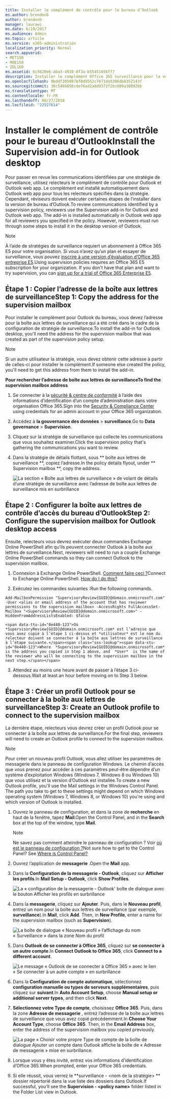 ```yaml
---
title: Installer le complément de contrôle pour le bureau d’Outlook
ms.author: brendonb
author: brendonb
manager: laurawi
ms.date: 6/19/2017
ms.audience: Admin
ms.topic: article
ms.service: o365-administration
localization_priority: Normal
search.appverid:
- MET150
- MOE150
- ZOL160
ms.assetid: 6c5620e6-aba3-4910-8f3a-b55451656ff7
description: Installer le complément Office 365 surveillance pour la version de bureau d’Outlook
ms.openlocfilehash: 0bddf305087bf0d9552c7671da5306db8352143f
ms.sourcegitcommit: 36c5466056cdef6ad2a8d9372f2bc009a30892bb
ms.translationtype: MT
ms.contentlocale: fr-FR
ms.lasthandoff: 08/27/2018
ms.locfileid: "22527614"
---
```

# <a name="install-the-supervision-add-in-for-outlook-desktop"></a><span data-ttu-id="0e440-103">Installer le complément de contrôle pour le bureau d’Outlook</span><span class="sxs-lookup"><span data-stu-id="0e440-103">Install the Supervision add-in for Outlook desktop</span></span>

<span data-ttu-id="0e440-p101">Pour passer en revue les communications identifiées par une stratégie de surveillance, utilisez relecteurs le complément de contrôle pour Outlook et Outlook web app. Le complément est installé automatiquement dans Outlook web app pour tous les relecteurs spécifiés dans la stratégie. Cependant, réviseurs doivent exécuter certaines étapes de l’installer dans la version de bureau d’Outlook.</span><span class="sxs-lookup"><span data-stu-id="0e440-p101">To review communications identified by a supervision policy, reviewers use the Supervision add-in for Outlook and Outlook web app. The add-in is installed automatically in Outlook web app for all reviewers you specified in the policy. However, reviewers must run through some steps to install it in the desktop version of Outlook.</span></span>
  
> [!NOTE]
> <span data-ttu-id="0e440-p102">À l’aide de stratégies de surveillance requiert un abonnement à Office 365 E5 pour votre organisation. Si vous n’avez qu’un plan et essayer de surveillance, vous pouvez [inscrire à une version d’évaluation d’Office 365 entreprise E5](https://go.microsoft.com/fwlink/p/?LinkID=698279).</span><span class="sxs-lookup"><span data-stu-id="0e440-p102">Using supervision policies requires an Office 365 E5 subscription for your organization. If you don't have that plan and want to try supervision, you can [sign up for a trial of Office 365 Enterprise E5](https://go.microsoft.com/fwlink/p/?LinkID=698279).</span></span> 
  
## <a name="step-1-copy-the-address-for-the-supervision-mailbox"></a><span data-ttu-id="0e440-109">Étape 1 : Copier l’adresse de la boîte aux lettres de surveillance</span><span class="sxs-lookup"><span data-stu-id="0e440-109">Step 1: Copy the address for the supervision mailbox</span></span>

<span data-ttu-id="0e440-110">Pour installer le complément pour Outlook du bureau, vous devez l’adresse pour la boîte aux lettres de surveillance qui a été créé dans le cadre de la configuration de stratégie de surveillance.</span><span class="sxs-lookup"><span data-stu-id="0e440-110">To install the add-in for Outlook desktop, you'll need the address for the supervision mailbox that was created as part of the supervision policy setup.</span></span> 
  
> [!NOTE]
> <span data-ttu-id="0e440-111">Si un autre utilisateur la stratégie, vous devez obtenir cette adresse à partir de celles-ci pour installer le complément.</span><span class="sxs-lookup"><span data-stu-id="0e440-111">If someone else created the policy, you'll need to get this address from them to install the add-in.</span></span> 
  
 <span data-ttu-id="0e440-112">**Pour rechercher l’adresse de boîte aux lettres de surveillance**</span><span class="sxs-lookup"><span data-stu-id="0e440-112">**To find the supervision mailbox address**</span></span>
  
1. <span data-ttu-id="0e440-113">Se connecter à la [sécurité &amp; centre de conformité](https://protection.office.com) à l’aide des informations d’identification d’un compte d’administration dans votre organisation Office 365.</span><span class="sxs-lookup"><span data-stu-id="0e440-113">Sign into the [Security &amp; Compliance Center](https://protection.office.com) using credentials for an admin account in your Office 365 organization.</span></span> 
    
2. <span data-ttu-id="0e440-114">Accédez à **la gouvernance des données** \> **surveillance**.</span><span class="sxs-lookup"><span data-stu-id="0e440-114">Go to **Data governance** \> **Supervision**.</span></span>
    
3. <span data-ttu-id="0e440-115">Cliquez sur la stratégie de surveillance qui collecte les communications que vous souhaitez examiner.</span><span class="sxs-lookup"><span data-stu-id="0e440-115">Click the supervision policy that's gathering the communications you want to review.</span></span>
    
4. <span data-ttu-id="0e440-116">Dans la stratégie de détails flottant, sous ** boîte aux lettres de surveillance **, copiez l’adresse.</span><span class="sxs-lookup"><span data-stu-id="0e440-116">In the policy details flyout, under ** Supervision mailbox **, copy the address.</span></span> 
    
    ![La section « Boîte aux lettres de surveillance » de volant de détails d’une stratégie de surveillance avec l’adresse de boîte aux lettres de surveillance mis en surbrillance](media/71779d0e-4f01-4dd3-8234-5f9c30eeb067.jpg)
  
## <a name="step-2-configure-the-supervision-mailbox-for-outlook-desktop-access"></a><span data-ttu-id="0e440-118">Étape 2 : Configurer la boîte aux lettres de contrôle d’accès du bureau d’Outlook</span><span class="sxs-lookup"><span data-stu-id="0e440-118">Step 2: Configure the supervision mailbox for Outlook desktop access</span></span>

<span data-ttu-id="0e440-119">Ensuite, relecteurs vous devrez exécuter deux commandes Exchange Online PowerShell afin qu’ils peuvent connecter Outlook à la boîte aux lettres de surveillance.</span><span class="sxs-lookup"><span data-stu-id="0e440-119">Next, reviewers will need to run a couple Exchange Online PowerShell commands so they can connect Outlook to the supervision mailbox.</span></span>
  
1. <span data-ttu-id="0e440-p103">Connexion à Exchange Online PowerShell. [Comment faire ceci ?](https://docs.microsoft.com/powershell/exchange/exchange-online/connect-to-exchange-online-powershell/connect-to-exchange-online-powershell)</span><span class="sxs-lookup"><span data-stu-id="0e440-p103">Connect to Exchange Online PowerShell. [How do I do this?](https://docs.microsoft.com/powershell/exchange/exchange-online/connect-to-exchange-online-powershell/connect-to-exchange-online-powershell)</span></span>
    
2. <span data-ttu-id="0e440-122">Exécutez les commandes suivantes :</span><span class="sxs-lookup"><span data-stu-id="0e440-122">Run the following commands.</span></span>
    
  ```
  Add-MailboxPermission "SupervisoryReview{GUID}@domain.onmicrosoft.com" -User <alias or email address of the account that has reviewer permissions to the supervision mailbox> -AccessRights FullAccessSet-Mailbox "<SupervisoryReview{GUID}@domain.onmicrosoft.com>" -HiddenFromAddressListsEnabled: $false
  ```

    <span data-ttu-id="0e440-123">Où *SupervisoryReview{GUID}@domain.onmicrosoft.com* est l’adresse que vous avez copié à l’étape 1 ci-dessus et *utilisateur* est le nom du relecteur doivent se connecter à la boîte aux lettres de surveillance à l’étape suivante.</span><span class="sxs-lookup"><span data-stu-id="0e440-123">Where  *SupervisoryReview{GUID}@domain.onmicrosoft.com*  is the address you copied in Step 1 above, and  *User*  is the name of the reviewer who will be connecting to the supervision mailbox in the next step.</span></span> 
    
3. <span data-ttu-id="0e440-124">Attendez au moins une heure avant de passer à l’étape 3 ci-dessous.</span><span class="sxs-lookup"><span data-stu-id="0e440-124">Wait at least an hour before moving on to Step 3 below.</span></span>
    
## <a name="step-3-create-an-outlook-profile-to-connect-to-the-supervision-mailbox"></a><span data-ttu-id="0e440-125">Étape 3 : Créer un profil Outlook pour se connecter à la boîte aux lettres de surveillance</span><span class="sxs-lookup"><span data-stu-id="0e440-125">Step 3: Create an Outlook profile to connect to the supervision mailbox</span></span>

<span data-ttu-id="0e440-126">La dernière étape, relecteurs vous devrez créer un profil Outlook pour se connecter à la boîte aux lettres de surveillance.</span><span class="sxs-lookup"><span data-stu-id="0e440-126">For the final step, reviewers will need to create an Outlook profile to connect to the supervision mailbox.</span></span> 
  
> [!NOTE]
> <span data-ttu-id="0e440-p104">Pour créer un nouveau profil Outlook, vous allez utiliser les paramètres de messagerie dans le panneau de configuration Windows. Le chemin d’accès que vous prenez pour accéder à ces paramètres peut-être dépendre d’un système d’exploitation Windows (Windows 7, Windows 8 ou Windows 10) que vous utilisez et la version d’Outlook est installée.</span><span class="sxs-lookup"><span data-stu-id="0e440-p104">To create a new Outlook profile, you'll use the Mail settings in the Windows Control Panel. The path you take to get to these settings might depend on which Windows operating system (Windows 7, Windows 8, or Windows 10) you're using and which version of Outlook is installed.</span></span> 
  
1. <span data-ttu-id="0e440-129">Ouvrez le panneau de configuration, et dans la zone de **recherche** en haut de la fenêtre, tapez **Mail**.</span><span class="sxs-lookup"><span data-stu-id="0e440-129">Open the Control Panel, and in the **Search** box at the top of the window, type **Mail**.</span></span> 
    
    > [!NOTE]
    > <span data-ttu-id="0e440-p105">Ne savez pas comment atteindre le panneau de configuration ? Voir [où est le panneau de configuration ?](https://support.microsoft.com/help/13764/windows-where-is-control-panel)</span><span class="sxs-lookup"><span data-stu-id="0e440-p105">Not sure how to get to the Control Panel? See [Where is Control Panel?](https://support.microsoft.com/help/13764/windows-where-is-control-panel)</span></span>
  
2. <span data-ttu-id="0e440-132">Ouvrez l’application de **messagerie** .</span><span class="sxs-lookup"><span data-stu-id="0e440-132">Open the **Mail** app.</span></span> 
    
3. <span data-ttu-id="0e440-133">Dans la **Configuration de la messagerie - Outlook**, cliquez sur **Afficher les profils**.</span><span class="sxs-lookup"><span data-stu-id="0e440-133">In **Mail Setup - Outlook**, click **Show Profiles**.</span></span>
    
    ![La « configuration de la messagerie - Outlook' boîte de dialogue avec le bouton Afficher les profils en surbrillance](media/28b5dae9-d10c-4f2b-926a-294c857d555c.jpg)
  
4. <span data-ttu-id="0e440-p106">Dans la **messagerie**, cliquez sur **Ajouter**. Puis, dans le **Nouveau profil**, entrez un nom pour la boîte aux lettres de surveillance (par exemple, **surveillance**).</span><span class="sxs-lookup"><span data-stu-id="0e440-p106">In **Mail**, click **Add**. Then, in **New Profile**, enter a name for the supervision mailbox (such as **Supervision**).</span></span>
    
    ![La boîte de dialogue « Nouveau profil » l’affichage du nom « Surveillance » dans la zone Nom du profil](media/d02ae181-b541-4ec6-8f51-698f30033204.jpg)
  
5. <span data-ttu-id="0e440-138">Dans **Outlook de se connecter à Office 365**, cliquez sur **se connecter à un autre compte**.</span><span class="sxs-lookup"><span data-stu-id="0e440-138">In **Connect Outlook to Office 365**, click **Connect to a different account**.</span></span>
    
    ![Le message « Outlook de se connecter à Office 365 » avec le lien « Se connecter à un autre compte » en surbrillance](media/fac49ff8-a7f0-4e82-a271-9ec045a95de1.jpg)
  
6. <span data-ttu-id="0e440-140">Dans la **Configuration de compte automatique**, sélectionnez **configuration manuelle ou types de serveurs supplémentaires**, puis cliquez sur **suivant**.</span><span class="sxs-lookup"><span data-stu-id="0e440-140">In **Auto Account Setup**, choose **Manual setup or additional server types**, and then click **Next**.</span></span>
    
7. <span data-ttu-id="0e440-p107">**Sélectionnez votre Type de compte**, choisissez **Office 365**. Puis, dans la zone **Adresse de messagerie** , entrez l’adresse de la boîte aux lettres de surveillance que vous avez copié précédemment.</span><span class="sxs-lookup"><span data-stu-id="0e440-p107">In **Choose Your Account Type**, choose **Office 365**. Then, in the **Email Address** box, enter the address of the supervision mailbox you copied previously.</span></span> 
    
    ![La page « Choisir votre propre Type de compte de la boîte de dialogue Ajouter un compte dans Outlook affiche la boîte de « Adresse de messagerie » mise en surbrillance.](media/4f601236-9f69-4cf6-a58c-0b91204aa8cb.jpg)
  
8. <span data-ttu-id="0e440-144">Lorsque vous y êtes invité, entrez vos informations d’identification d’Office 365.</span><span class="sxs-lookup"><span data-stu-id="0e440-144">When prompted, enter your Office 365 credentials.</span></span>
    
9. <span data-ttu-id="0e440-145">Si elle réussit, vous verrez le **surveillance - \<nom de la stratégie\> ** dossier répertorié dans la vue liste des dossiers dans Outlook.</span><span class="sxs-lookup"><span data-stu-id="0e440-145">If successful, you'll see the **Supervision - \<policy name\>** folder listed in the Folder List view in Outlook.</span></span> 
    

